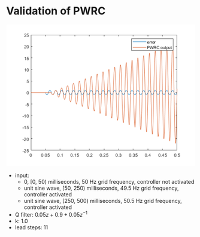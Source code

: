 # Validation of PWRC

![Output of PWRC](output_pwrc.png)

- input:
  - 0, [0, 50) milliseconds, 50 Hz grid frequency, controller not activated
  - unit sine wave, [50, 250) milliseconds, 49.5 Hz grid frequency, controller activated
  - unit sine wave, [250, 500) milliseconds, 50.5 Hz grid frequency, controller activated
- Q filter: $0.05 z +  0.9 + 0.05 z^{-1}$
- k: 1.0
- lead steps: 11

